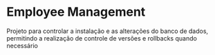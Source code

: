 # Employee Management

Projeto para controlar a instalação e as alterações do banco de dados, permitindo a realização de controle de versões e rollbacks quando necessário
